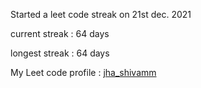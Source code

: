 Started a leet code streak on 21st dec. 2021

current streak : 64 days

longest streak : 64 days

My Leet code profile : [jha_shivamm](https://leetcode.com/jha_shivamm/)


